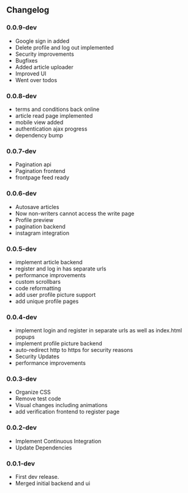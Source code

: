 ## Changelog

### 0.0.9-dev
- Google sign in added
- Delete profile and log out implemented
- Security improvements
- Bugfixes
- Added article uploader
- Improved UI
- Went over todos

### 0.0.8-dev
- terms and conditions back online
- article read page implemented
- mobile view added
- authentication ajax progress
- dependency bump

### 0.0.7-dev

- Pagination api
- Pagination frontend
- frontpage feed ready

### 0.0.6-dev

- Autosave articles
- Now non-writers cannot access the write page
- Profile preview
- pagination backend
- instagram integration

### 0.0.5-dev

- implement article backend
- register and log in has separate urls
- performance improvements
- custom scrollbars
- code reformatting
- add user profile picture support
- add unique profile pages

### 0.0.4-dev

- implement login and register in separate urls as well as index.html popups
- implement profile picture backend
- auto-redirect http to https for security reasons
- Security Updates
- performance improvements

### 0.0.3-dev

- Organize CSS
- Remove test code
- Visual changes including animations
- add verification frontend to register page

### 0.0.2-dev

- Implement Continuous Integration
- Update Dependencies

### 0.0.1-dev

- First dev release.
- Merged initial backend and ui
